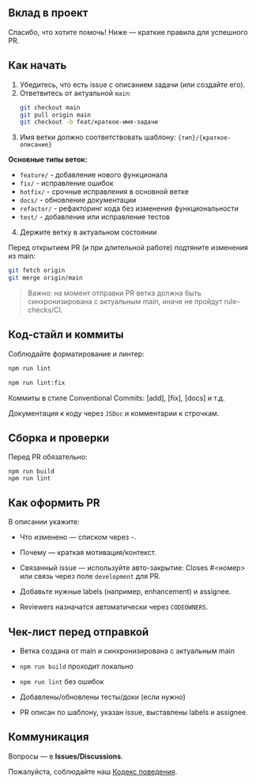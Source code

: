## Вклад в проект

Спасибо, что хотите помочь! Ниже — краткие правила для успешного PR.

## Как начать

1. Убедитесь, что есть issue с описанием задачи (или создайте его).
2. Ответвитесь от актуальной `main`:
   ```bash
   git checkout main
   git pull origin main
   git checkout -b feat/краткое-имя-задачи

3. Имя ветки должно соответствовать шаблону: `{тип}/{краткое-описание}`

**Основные типы веток:**
- `feature/` - добавление нового функционала
- `fix/` - исправление ошибок
- `hotfix/` - срочные исправления в основной ветке
- `docs/` - обновление документации
- `refactor/` - рефакторинг кода без изменения функциональности
- `test/` - добавление или исправление тестов

4. Держите ветку в актуальном состоянии

Перед открытием PR (и при длительной работе) подтяните изменения из main:

```bash
git fetch origin
git merge origin/main
```

> Важно: на момент отправки PR ветка должна быть синхронизирована с актуальным main, иначе не пройдут rule-checks/CI.

## Код-стайл и коммиты

Соблюдайте форматирование и линтер: 

```bash
npm run lint
```
```bash
npm run lint:fix
```

Коммиты в стиле Conventional Commits: [add], [fix], [docs] и т.д.

Документация к коду через `JSDoc` и комментарии к строчкам.

## Сборка и проверки

Перед PR обязательно:

```
npm run build
npm run lint
```

## Как оформить PR

В описании укажите:

- Что изменено — списком через -.

- Почему — краткая мотивация/контекст.

- Связанный issue — используйте авто-закрытие: Closes #<номер> или связь через поле `development` для PR.

- Добавьте нужные labels (например, enhancement) и assignee.

- Reviewers назначатся автоматически через `CODEOWNERS`.

## Чек-лист перед отправкой

- Ветка создана от main и синхронизирована с актуальным main

- `npm run build` проходит локально

- `npm run lint` без ошибок

- Добавлены/обновлены тесты/доки (если нужно)

- PR описан по шаблону, указан issue, выставлены labels и assignee.

## Коммуникация

Вопросы — в **Issues/Discussions**.

Пожалуйста, соблюдайте наш [Кодекс поведения](./CODE_OF_CONDUCT.md).